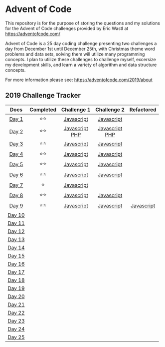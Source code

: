 # Advent of Code

This repository is for the purpose of storing the questions and my solutions for the Advent of Code challenges provided by Eric Wastl at https://adventofcode.com/

Advent of Code is a 25 day coding challenge presenting two challenges a day from December 1st until December 25th, with Christmas theme word problems and data sets, solving them will utilize many programming concepts. I plan to utilize these challenges to challenge myself, excersize my development skills, and learn a variety of algorithm and data structure concepts.

For more information please see: https://adventofcode.com/2019/about

## 2019 Challenge Tracker
| **Docs** |  **Completed** | **Challenge 1** | **Challenge 2** | **Refactored** |
|:---:|:---------:|:---------:|:---------:|:---------:|
| [Day 1](https://adventofcode.com/2019/day/1) | :star::star: | [Javascript](https://github.com/BeckTimothy/Advent-of-Code/blob/master/2019/12-01-19/challenge-1/script.js) | [Javascript](https://github.com/BeckTimothy/Advent-of-Code/blob/master/2019/12-01-19/challenge-2/script.js) |  |
| [Day 2](https://adventofcode.com/2019/day/2) | :star::star: | [Javascript](https://github.com/BeckTimothy/Advent-of-Code/blob/master/2019/12-02-19/challenge-1/script.js)<br> [PHP](https://github.com/BeckTimothy/Advent-of-Code/blob/master/2019/12-02-19/challenge-2/script.php) | [Javascript](https://github.com/BeckTimothy/Advent-of-Code/blob/master/2019/12-02-19/challenge-1/script.js)<br> [PHP](https://github.com/BeckTimothy/Advent-of-Code/blob/master/2019/12-02-19/challenge-2/script.php) |  |
| [Day 3](https://adventofcode.com/2019/day/3) | :star::star: | [Javascript](https://github.com/BeckTimothy/Advent-of-Code/blob/master/2019/12-03-19/challenge-1/script.js) | [Javascript](https://github.com/BeckTimothy/Advent-of-Code/blob/master/2019/12-03-19/challenge-2/script.js) |  |
| [Day 4](https://adventofcode.com/2019/day/4) | :star::star: | [Javascript](https://github.com/BeckTimothy/Advent-of-Code/blob/master/2019/12-04-19/challenge-1/script.js) | [Javascript](https://github.com/BeckTimothy/Advent-of-Code/blob/master/2019/12-04-19/challenge-2/script.js) |  |
| [Day 5](https://adventofcode.com/2019/day/5) | :star::star: | [Javascript](https://github.com/BeckTimothy/Advent-of-Code/blob/master/2019/12-05-19/challenge-1/script.js) | [Javascript](https://github.com/BeckTimothy/Advent-of-Code/blob/master/2019/12-05-19/challenge-2/script.js) |  |
| [Day 6](https://adventofcode.com/2019/day/6) | :star::star: | [Javascript](https://github.com/BeckTimothy/Advent-of-Code/blob/master/2019/12-06-19/challenge-1/script.js) | [Javascript](https://github.com/BeckTimothy/Advent-of-Code/blob/master/2019/12-06-19/challenge-2/script.js) |  |
| [Day 7](https://adventofcode.com/2019/day/7) | :star: | [Javascript](https://github.com/BeckTimothy/Advent-of-Code/blob/master/2019/12-07-19/challenge-1/script.js) |  |  |
| [Day 8](https://adventofcode.com/2019/day/8) | :star::star: | [Javascript](https://github.com/BeckTimothy/Advent-of-Code/blob/master/2019/12-08-19/challenge-1/script.js) | [Javascript](https://github.com/BeckTimothy/Advent-of-Code/blob/master/2019/12-08-19/challenge-2/script.js) |  |
| [Day 9](https://adventofcode.com/2019/day/9) | :star::star: | [Javascript](https://github.com/BeckTimothy/Advent-of-Code/blob/master/2019/12-09-19/challenge-1/script.js) | [Javascript](https://github.com/BeckTimothy/Advent-of-Code/blob/master/2019/12-09-19/challenge-2/script.js) | [Javascript](https://github.com/BeckTimothy/Advent-of-Code/blob/master/2019/12-09-19/challenge-2/refactored.js) |
| [Day 10](https://adventofcode.com/2019/day/10) |  |  |  |  |
| [Day 11](https://adventofcode.com/2019/day/11) |  |  |  |  |
| [Day 12](https://adventofcode.com/2019/day/12) |  |  |  |  |
| [Day 13](https://adventofcode.com/2019/day/13) |  |  |  |  |
| [Day 14](https://adventofcode.com/2019/day/14) |  |  |  |  |
| [Day 15](https://adventofcode.com/2019/day/15) |  |  |  |  |
| [Day 16](https://adventofcode.com/2019/day/16) |  |  |  |  |
| [Day 17](https://adventofcode.com/2019/day/17) |  |  |  |  |
| [Day 18](https://adventofcode.com/2019/day/18) |  |  |  |  |
| [Day 19](https://adventofcode.com/2019/day/19) |  |  |  |  |
| [Day 20](https://adventofcode.com/2019/day/20) |  |  |  |  |
| [Day 21](https://adventofcode.com/2019/day/21) |  |  |  |  |
| [Day 22](https://adventofcode.com/2019/day/22) |  |  |  |  |
| [Day 23](https://adventofcode.com/2019/day/23) |  |  |  |  |
| [Day 24](https://adventofcode.com/2019/day/24) |  |  |  |  |
| [Day 25](https://adventofcode.com/2019/day/25) |  |  |  |  |
